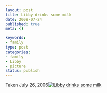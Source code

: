 ```yaml
--- 
layout: post
title: Libby drinks some milk
date: 2009-07-24
published: true
meta: {}

keywords: 
- family
type: post
categories: 
- family
- Libby
- picture
status: publish
---
```

Taken July 26, 2006[![Libby drinks some milk](http://media.eick.us/2011/05/222774902_aaa55710cb.jpg)](http://www.flickr.com/photos/19429588@N00/222774902 "View 'Libby drinks some milk' on Flickr.com")
